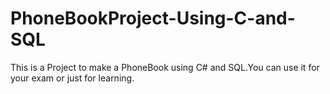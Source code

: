 # PhoneBookProject-Using-C-and-SQL
This is a Project to make a PhoneBook using C# and SQL.You can use it for your exam or just for learning.
